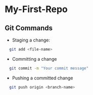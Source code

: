 # My-First-Repo

## Git Commands

- Staging a change:

```bash
  git add <file-name>
```

- Committing a change

```bash
  git commit -m "Your commit message"
```

- Pushing a committed change

```bash
  git push origin <branch-name>
```
